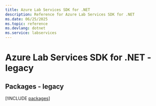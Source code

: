 ```yaml
---
title: Azure Lab Services SDK for .NET
description: Reference for Azure Lab Services SDK for .NET
ms.date: 06/25/2025
ms.topic: reference
ms.devlang: dotnet
ms.service: labservices
---
```

# Azure Lab Services SDK for .NET - legacy
## Packages - legacy
[!INCLUDE [packages](lab-services-index.md)]